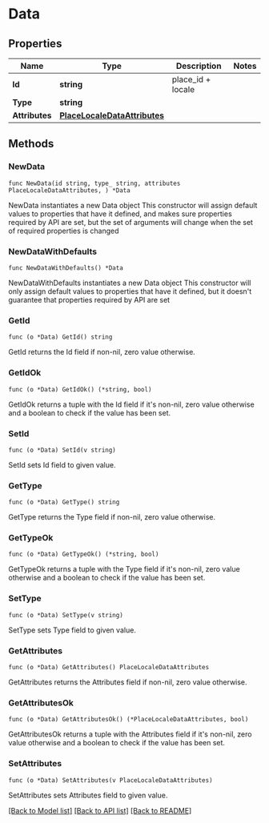 # Data

## Properties

Name | Type | Description | Notes
------------ | ------------- | ------------- | -------------
**Id** | **string** | place_id + locale | 
**Type** | **string** |  | 
**Attributes** | [**PlaceLocaleDataAttributes**](PlaceLocaleDataAttributes.md) |  | 

## Methods

### NewData

`func NewData(id string, type_ string, attributes PlaceLocaleDataAttributes, ) *Data`

NewData instantiates a new Data object
This constructor will assign default values to properties that have it defined,
and makes sure properties required by API are set, but the set of arguments
will change when the set of required properties is changed

### NewDataWithDefaults

`func NewDataWithDefaults() *Data`

NewDataWithDefaults instantiates a new Data object
This constructor will only assign default values to properties that have it defined,
but it doesn't guarantee that properties required by API are set

### GetId

`func (o *Data) GetId() string`

GetId returns the Id field if non-nil, zero value otherwise.

### GetIdOk

`func (o *Data) GetIdOk() (*string, bool)`

GetIdOk returns a tuple with the Id field if it's non-nil, zero value otherwise
and a boolean to check if the value has been set.

### SetId

`func (o *Data) SetId(v string)`

SetId sets Id field to given value.


### GetType

`func (o *Data) GetType() string`

GetType returns the Type field if non-nil, zero value otherwise.

### GetTypeOk

`func (o *Data) GetTypeOk() (*string, bool)`

GetTypeOk returns a tuple with the Type field if it's non-nil, zero value otherwise
and a boolean to check if the value has been set.

### SetType

`func (o *Data) SetType(v string)`

SetType sets Type field to given value.


### GetAttributes

`func (o *Data) GetAttributes() PlaceLocaleDataAttributes`

GetAttributes returns the Attributes field if non-nil, zero value otherwise.

### GetAttributesOk

`func (o *Data) GetAttributesOk() (*PlaceLocaleDataAttributes, bool)`

GetAttributesOk returns a tuple with the Attributes field if it's non-nil, zero value otherwise
and a boolean to check if the value has been set.

### SetAttributes

`func (o *Data) SetAttributes(v PlaceLocaleDataAttributes)`

SetAttributes sets Attributes field to given value.



[[Back to Model list]](../README.md#documentation-for-models) [[Back to API list]](../README.md#documentation-for-api-endpoints) [[Back to README]](../README.md)


